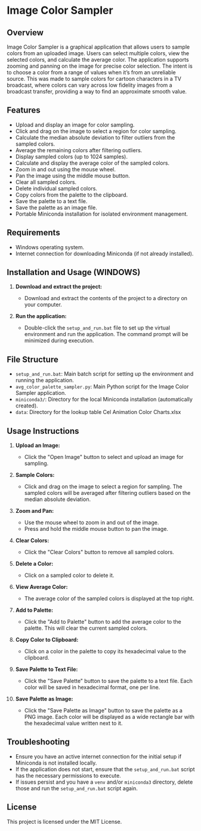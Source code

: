 # Image Color Sampler

## Overview

Image Color Sampler is a graphical application that allows users to sample colors from an uploaded image. Users can select multiple colors, view the selected colors, and calculate the average color. The application supports zooming and panning on the image for precise color selection. The intent is to choose a color from a range of values when it’s from an unreliable source. This was made to sample colors for cartoon characters in a TV broadcast, where colors can vary across low fidelity images from a broadcast transfer, providing a way to find an approximate smooth value.

## Features

- Upload and display an image for color sampling.
- Click and drag on the image to select a region for color sampling.
- Calculate the median absolute deviation to filter outliers from the sampled colors.
- Average the remaining colors after filtering outliers.
- Display sampled colors (up to 1024 samples).
- Calculate and display the average color of the sampled colors.
- Zoom in and out using the mouse wheel.
- Pan the image using the middle mouse button.
- Clear all sampled colors.
- Delete individual sampled colors.
- Copy colors from the palette to the clipboard.
- Save the palette to a text file.
- Save the palette as an image file.
- Portable Miniconda installation for isolated environment management.

## Requirements

- Windows operating system.
- Internet connection for downloading Miniconda (if not already installed).

## Installation and Usage (WINDOWS)

1. **Download and extract the project:**
   - Download and extract the contents of the project to a directory on your computer.

2. **Run the application:**
   - Double-click the `setup_and_run.bat` file to set up the virtual environment and run the application. The command prompt will be minimized during execution.

## File Structure

- `setup_and_run.bat`: Main batch script for setting up the environment and running the application.
- `avg_color_palette_sampler.py`: Main Python script for the Image Color Sampler application.
- `miniconda3/`: Directory for the local Miniconda installation (automatically created).
- `data`: Directory for the lookup table Cel Animation Color Charts.xlsx

## Usage Instructions

1. **Upload an Image:**
   - Click the "Open Image" button to select and upload an image for sampling.

2. **Sample Colors:**
   - Click and drag on the image to select a region for sampling. The sampled colors will be averaged after filtering outliers based on the median absolute deviation.

3. **Zoom and Pan:**
   - Use the mouse wheel to zoom in and out of the image.
   - Press and hold the middle mouse button to pan the image.

4. **Clear Colors:**
   - Click the "Clear Colors" button to remove all sampled colors.

5. **Delete a Color:**
   - Click on a sampled color to delete it.

6. **View Average Color:**
   - The average color of the sampled colors is displayed at the top right.

7. **Add to Palette:**
   - Click the "Add to Palette" button to add the average color to the palette. This will clear the current sampled colors.

8. **Copy Color to Clipboard:**
   - Click on a color in the palette to copy its hexadecimal value to the clipboard.

9. **Save Palette to Text File:**
   - Click the "Save Palette" button to save the palette to a text file. Each color will be saved in hexadecimal format, one per line.

10. **Save Palette as Image:**
    - Click the "Save Palette as Image" button to save the palette as a PNG image. Each color will be displayed as a wide rectangle bar with the hexadecimal value written next to it.

## Troubleshooting

- Ensure you have an active internet connection for the initial setup if Miniconda is not installed locally.
- If the application does not start, ensure that the `setup_and_run.bat` script has the necessary permissions to execute.
- If issues persist and you have a `venv` and/or `miniconda3` directory, delete those and run the `setup_and_run.bat` script again.

## License

This project is licensed under the MIT License.
